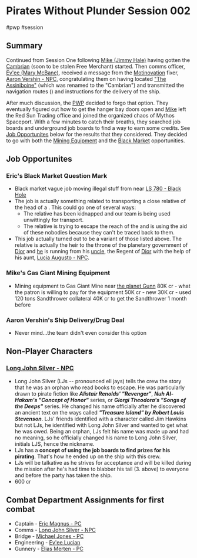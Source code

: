 # Pirates Without Plunder Session 002

#pwp #session

## Summary

Continued from Session One following [ Mike (Jimmy Hale)](Michael%20Jones%20-%20PC.md) having gotten the [Cambrian](Cambrian%20-%20Free%20Merchant.md) (soon to be stolen Free Merchant) started. Then comms officer, [Ev\'ee (Mary McBane)](Ev_ee%20Lucian%20-%20PC.md), received a message from the [Motinovation](Motinovation%20Industries%20(MI).md) fixer, [Aaron Vershin - NPC](Aaron%20Vershin%20-%20NPC.md), congratulating them on having located ["The Assiniboine"](Cambrian%20-%20Free%20Merchant.md) (which was renamed to the \"Cambrian\") and transmitted the navigation routes ([](STARS%20WITHOUT%20NUMBER,%20FREE%20EDITION#Making%20Spike%20Drills|"rutters")) and instructions for the delivery of the ship.

After much discussion, the [PWP](Players%20and%20Their%20Characters.md) decided to forgo that option. They eventually figured out how to get the hanger bay doors open and [Mike](Michael%20Jones%20-%20PC.md) left the Red Sun Trading office and joined the organized chaos of Mythos Spaceport. With a few minutes to catch their breaths, they searched job boards and underground job boards to find a way to earn some credits. See [Job Opportunites](#Job%20Opportunites) below for the results that they considered. They decided to go with both the [Mining Equipment](#Mike%20's%20Gas%20Giant%20Mining%20Equipment) and the [Black Market](#Eric%20's%20Black%20Market%20Question%20Mark) opportunities.

## Job Opportunites

### Eric\'s Black Market Question Mark

-   Black market vague job moving illegal stuff from near [LS 780 - Black Hole](LS%20780%20-%20Black%20Hole.md)
-   The job is actually something related to transporting a close relative of the head of a [](STARS%20WITHOUT%20NUMBER,%20FREE%20EDITION#Megacorps|Megacorp).  This could go one of several ways:
    -   The relative has been kidnapped and our team is being used unwittingly for transport.
    -   The relative is trying to escape the reach of the [](STARS%20WITHOUT%20NUMBER,%20FREE%20EDITION#Megacorps|Megacorp) and is using the aid of these nobodies because they can't be traced back to them.
- This job actually turned out to be a variant of those listed above.  The relative is actually the heir to the throne of the planetary government of [Dior](Dior%20-%20Planet.md) and [he](Rafael%20Rosa%20-%20NPC.md) is running from his [uncle](Mateus%20Augusto%20-%20NPC.md), the Regent of [Dior](Dior%20-%20Planet.md) with the help of his aunt, [Lucia Augusto - NPC](Lucia%20Augusto%20-%20NPC.md).

### Mike\'s Gas Giant Mining Equipment

-   Mining equipment to Gas Giant Mine near [the planet Gunn](Gunn%20-%20Planet.md) 80K cr - what the patron is willing to pay for the equipment 50K cr - new 30K cr - used 120 tons Sandthrower collateral 40K cr to get the Sandthrower 1 month before

### Aaron Vershin\'s Ship Delivery/Drug Deal

-   Never mind...the team didn\'t even consider this option

## Non-Player Characters

### [Long John Silver - NPC](Long%20John%20Silver%20-%20NPC.md)

-   Long John Silver (LJs -- pronounced ell jays) tells the crew the story that he was an orphan who read books to escape. He was particularly drawn to pirate fiction like ***Alistair Renolds\' \"Revenger\"***, ***Nuh Al-Hakam\'s \"Concept of Honor\"*** series, or ***Giorgi Theodora\'s \"Songs of the Deeps\"*** series. He changed his name officially after he discovered an ancient text on the ways called ***\"Treasure Island\" by Robert Louis Stevenson***. LJs\' friends identified with a character called Jim Hawkins but not LJs, he identified with Long John Silver and wanted to get what he was owed. Being an orphan, LJs felt his name was made up and had no meaning, so he officially changed his name to Long John Silver, initials LJS, hence the nickname.
-   LJs has a **concept of using the job boards to find prizes for his pirating**. That\'s how he ended up on the ship with this crew.
-   LJs will be talkative as he strives for acceptance and will be killed during the mission after he\'s had time to blabber his tail (3. above) to everyone and before the party has taken the ship. 
-   600 cr

## Combat Department Assignments for first combat

-   Captain - [Eric Magnus - PC](Eric%20Magnus%20-%20PC.md)
-   Comms - [Long John Silver - NPC](Long%20John%20Silver%20-%20NPC.md)
-   Bridge - [Michael Jones - PC](Michael%20Jones%20-%20PC.md)
-   Engineering - [Ev'ee Lucian](Ev_ee%20Lucian%20-%20PC.md)
-   Gunnery - [Elias Merten - PC](Elias%20Merten%20-%20PC.md)
